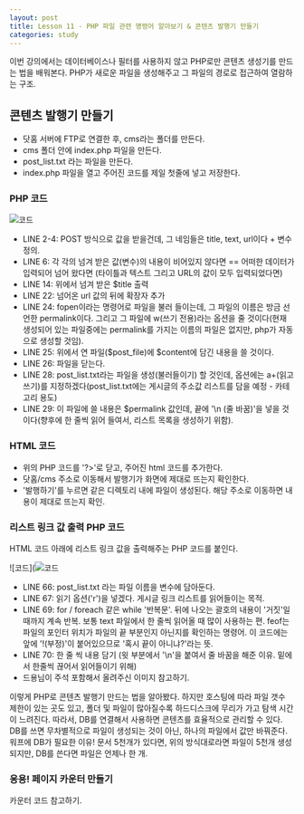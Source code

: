 ```yaml
---
layout: post
title: Lesson 11 - PHP 파일 관련 명령어 알아보기 & 콘텐츠 발행기 만들기
categories: study
---
```


이번 강의에서는 데이터베이스나 필터를 사용하지 않고 PHP로만 콘텐츠 생성기를 만드는 법을 배워본다. PHP가 새로운 파일을 생성해주고 그 파일의 경로로 접근하여 열람하는 구조.

## 콘텐츠 발행기 만들기 
* 닷홈 서버에 FTP로 연결한 후, cms라는 폴더를 만든다.
* cms 폴더 안에 index.php 파일을 만든다.
* post_list.txt 라는 파일을 만든다.
* index.php 파일을 열고 주어진 코드를 제일 첫줄에 넣고 저장한다.

### PHP 코드
![코드](http://mocha.dothome.co.kr/images/11-1.png)
* LINE 2-4: POST 방식으로 값을 받을건데, 그 네임들은 title, text, url이다 + 변수 정의.
* LINE 6: 각 각의 넘겨 받은 값(변수)의 내용이 비어있지 않다면 == 어떠한 데이터가 입력되어 넘어 왔다면 (타이틀과 텍스트 그리고 URL의 값이 모두 입력되었다면)
* LINE 14: 위에서 넘겨 받은 $title 출력
* LINE 22: 넘어온 url 값의 뒤에 확장자 추가
* LINE 24: fopen이라는 명령어로 파일을 불러 들이는데, 그 파일의 이름은 방금 선언한 permalink이다. 그리고 그 파일에 w(쓰기 전용)라는 옵션을 줄 것이다(현재 생성되어 있는 파일중에는 permalink를 가지는 이름의 파일은 없지만, php가 자동으로 생성할 것임).
* LINE 25: 위에서 연 파일($post_file)에 $content에 담긴 내용을 쓸 것이다.
* LINE 26: 파일을 닫는다.
* LINE 28: post_list.txt라는 파일을 생성(불러들이기) 할 것인데, 옵션에는 a+(읽고 쓰기)를 지정하겠다(post_list.txt에는 게시글의 주소값 리스트를 담을 예정 - 카테고리 용도)
* LINE 29: 이 파일에 쓸 내용은 $permalink 값인데, 끝에 '\n (줄 바꿈)'을 넣을 것이다(향후에 한 줄씩 읽어 들여서, 리스트 목록을 생성하기 위함).

### HTML 코드
* 위의 PHP 코드를 '?>'로 닫고, 주어진 html 코드를 추가한다.
* 닷홈/cms 주소로 이동해서 발행기가 화면에 제대로 뜨는지 확인한다.
* '발행하기'를 누르면 같은 디렉토리 내에 파일이 생성된다. 해당 주소로 이동하면 내용이 제대로 뜨는지 확인.

### 리스트 링크 값 출력 PHP 코드
HTML 코드 아래에 리스트 링크 값을 출력해주는 PHP 코드를 붙인다.

![코드](![코드](http://mocha.dothome.co.kr/images/11-2.png)
* LINE 66: post_list.txt 라는 파일 이름을 변수에 담아둔다.
* LINE 67: 읽기 옵션('r')을 넣겠다. 게시글 링크 리스트를 읽어들이는 목적.
* LINE 69: for / foreach 같은 while '반복문'. 뒤에 나오는 괄호의 내용이 '거짓'일 때까지 계속 반복. 보통 text 파일에서 한 줄씩 읽어올 때 많이 사용하는 편. feof는 파일의 포인터 위치가 파일의 끝 부분인지 아닌지를 확인하는 명령어. 이 코드에는 앞에 '!(부정)'이 붙어있으므로 '혹시 끝이 아니냐?'라는 뜻.
* LINE 70: 한 줄 씩 내용 담기 (윗 부분에서 '\n'을 붙여서 줄 바꿈을 해준 이유. 밑에서 한줄씩 끊어서 읽어들이기 위해)
* 드용님이 주석 포함해서 올려주신 이미지 참고하기. 

이렇게 PHP로 콘텐츠 발행기 만드는 법을 알아봤다. 하지만 호스팅에 따라 파일 갯수 제한이 있는 곳도 있고, 폴더 및 파일이 많아질수록 하드디스크에 무리가 가고 탐색 시간이 느려진다. 따라서, DB를 연결해서 사용하면 콘텐츠를 효율적으로 관리할 수 있다. DB를 쓰면 무차별적으로 파일이 생성되는 것이 아닌, 하나의 파일에서 값만 바꿔준다. 워프에 DB가 필요한 이유! 문서 5천개가 있다면, 위의 방식대로라면 파일이 5천개 생성되지만, DB를 쓴다면 파일은 언제나 한 개.

### 응용! 페이지 카운터 만들기
카운터 코드 참고하기.


